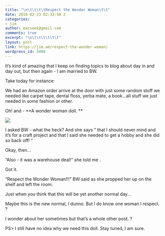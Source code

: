 ```yaml
---
title: "\n\t\t\t\tRespect the Wonder Woman\t\t"
date: 2018-02-23 02:33:50 Z
categories:
- jim
author: macseek@gmail.com
comments: true
excerpt: "\n\t\t\t\t\t\t"
layout: post
link: https://jim.am/respect-the-wonder-woman/
wordpress_id: 5008
---
```


It’s kind of amazing that I keep on finding topics to blog about day in and day out, but then again - I am married to BW.




Take today for instance:




We had an Amazon order arrive at the door with just some random stuff we needed like carpet tape, dental floss, yerba mate, a book…all stuff we just needed in some fashion or other.




Oh! and - **A wonder woman doll. **




![](http://jim.am/wp-content/uploads/2018/02/null-18.jpeg)




I asked BW - what the heck? And she says “ that I should never mind and it’s for a craft project and that I said she needed to get a hobby and she did so back off! “




Okay, then…




“Also - it was a warehouse deal!” she told me .




Got it.




“Respect the Wonder Woman!!!” BW said as she propped her up on the shelf and left the room.




Just when you think that this will be yet another normal day…




Maybe this is the new normal, I dunno. But I do know one woman I respect. ?




I wonder about her sometimes but that’s a whole other post. ?




PS> I still have no idea why we need this doll. Stay tuned, I am sure.


		
